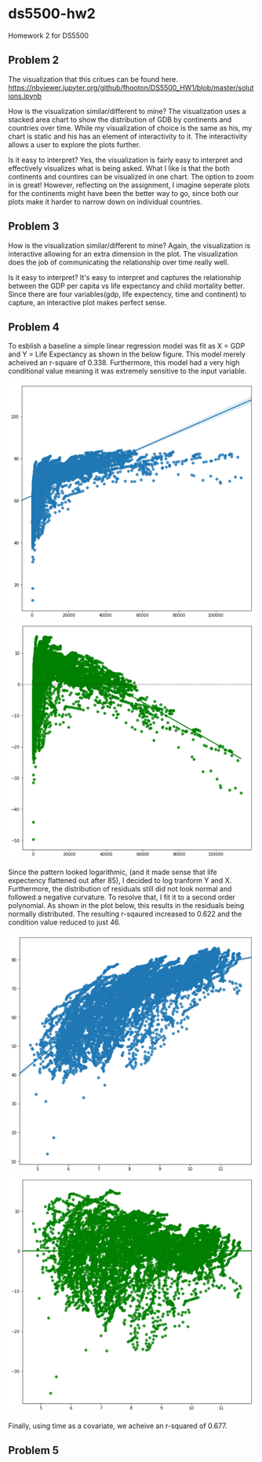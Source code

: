 # ds5500-hw2
Homework 2 for DS5500


## Problem 2
The visualization that this critues can be found here.
https://nbviewer.jupyter.org/github/fhooton/DS5500_HW1/blob/master/solutions.ipynb

How is the visualization similar/different to mine?
The visualization uses a stacked area chart to show the distribution of GDB by continents and countries over time. While my visualization of choice is the same as his, my chart is static and his has an element of interactivity to it. The interactivity allows a user to explore the plots further.

Is it easy to interpret?
Yes, the visualization is fairly easy to interpret and effectively visualizes what is being asked. What I like is that the both continents and countires can be visualized in one chart. The option to zoom in is great! However, reflecting on the assignment, I imagine seperate plots for the continents might have been the better way to go, since both our plots make it harder to narrow down on individual countries. 


## Problem 3

How is the visualization similar/different to mine?
Again, the visualization is interactive allowing for an extra dimension in the plot. The visualization does the job of communicating the relationship over time really well. 

Is it easy to interpret?
It's easy to interpret and captures the relationship between the GDP per capita vs life expectancy and child mortality better.
Since there are four variables(gdp, life expectency, time and continent) to capture, an interactive plot makes perfect sense.

## Problem 4
To esblish a baseline a simple linear regression model was fit as X = GDP and Y = Life Expectancy as shown in the below figure. This model merely acheived an r-square of 0.338. Furthermore, this model had  a very high conditional value meaning it was extremely sensitive to the input variable.

![baseline](images/prob-4-baseline-lof.png)
![residual](images/prob4-baseline-residual.png)

Since the pattern looked logarithmic, (and it made sense that life expectency flattened out after 85), I decided to log tranform Y and X. Furthermore, the distribution of residuals still did not look normal and followed a negative curvature. To resolve that, I fit it to a second order polynomial. As shown in the plot below, this results in the residuals being normally distributed. The resulting r-sqaured increased to 0.622 and the condition value reduced to just 46.

![baseline](images/prob4-final-lof.png)
![residual](images/prob4-final-residual.png)

Finally, using time as a covariate, we acheive an r-squared of 0.677.





## Problem 5
